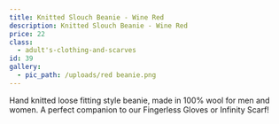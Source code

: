 ```yaml
---
title: Knitted Slouch Beanie - Wine Red
description: Knitted Slouch Beanie - Wine Red
price: 22
class:
  - adult's-clothing-and-scarves
id: 39
gallery:
  - pic_path: /uploads/red beanie.png
---
```



Hand knitted loose fitting style beanie, made in 100% wool for men and women. A perfect companion to our Fingerless Gloves or Infinity Scarf!